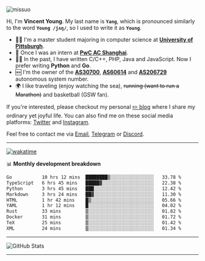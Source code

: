<p align="left"> <img src="https://komarev.com/ghpvc/?username=missuo&label=Profile%20views&color=0e75b6&style=flat" alt="missuo" /> </p>


Hi, I'm **Vincent Young**. My last name is **`Yang`**, which is pronounced similarly to the word **`Young /jʌŋ/`**, so I used to write it as **`Young`**. 

-  👨‍🎓 I'm a master student majoring in computer science at [**University of Pittsburgh**](https://www.pitt.edu).
-  💼 Once I was an intern at **[PwC AC Shanghai](https://www.linkedin.com/company/pwc-ac-shanghai/)**.
-  👨‍💻 In the past, I have written C/C++, PHP, Java and JavaScript. Now I prefer writing **Python** and **Go**.
-  🆕 I'm the owner of the **[AS30700](https://bgp.tools/as/30700)**, **[AS60614](https://bgp.tools/as/60614)** and **[AS206729](https://bgp.tools/as/206729)** autonomous system number.
-  🌍 I like traveling (enjoy watching the sea), ~~running (want to run a Marathon)~~ and basketball (GSW fan).

If you're interested, please checkout my personal [✏️ blog](https://missuo.me/) where I share my ordinary yet joyful life. You can also find me on these social media platforms: [Twitter](https://twitter.com/m1ssuo) and [Instagram](https://www.instagram.com/missuo.me).

Feel free to contact me via <a href="mailto:i@yyt.moe">Email</a>, [Telegram](https://t.me/missuo) or [Discord](https://discordapp.com/users/missuo#7448).

-------

[![wakatime](https://wakatime.com/badge/user/c13cd961-40ca-417a-afb6-1f9ea8ac295c.svg)](https://wakatime.com/@missuo)

📊 **Monthly development breakdown**
<!--START_SECTION:waka-->

```txt
Go           10 hrs 12 mins  ████████▒░░░░░░░░░░░░░░░░   33.78 %
TypeScript   6 hrs 45 mins   █████▓░░░░░░░░░░░░░░░░░░░   22.38 %
Python       3 hrs 45 mins   ███░░░░░░░░░░░░░░░░░░░░░░   12.42 %
Markdown     3 hrs 24 mins   ██▓░░░░░░░░░░░░░░░░░░░░░░   11.30 %
HTML         1 hr 42 mins    █▒░░░░░░░░░░░░░░░░░░░░░░░   05.66 %
YAML         1 hr 12 mins    █░░░░░░░░░░░░░░░░░░░░░░░░   04.02 %
Rust         33 mins         ▒░░░░░░░░░░░░░░░░░░░░░░░░   01.82 %
Docker       31 mins         ▒░░░░░░░░░░░░░░░░░░░░░░░░   01.72 %
TeX          25 mins         ▒░░░░░░░░░░░░░░░░░░░░░░░░   01.42 %
XML          24 mins         ▒░░░░░░░░░░░░░░░░░░░░░░░░   01.34 %
```

<!--END_SECTION:waka-->

-------

![GitHub Stats](https://github-readme-stats-opal-alpha-76.vercel.app/api?username=missuo&show_icons=true&theme=transparent)

-------

